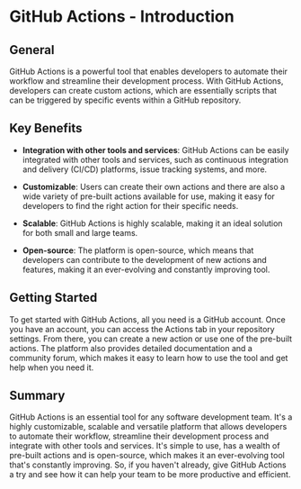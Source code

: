 # GitHub Actions - Introduction

## General

GitHub Actions is a powerful tool that enables developers to automate their workflow and streamline their development process. With GitHub Actions, developers can create custom actions, which are essentially scripts that can be triggered by specific events within a GitHub repository.

## Key Benefits

- **Integration with other tools and services**: GitHub Actions can be easily integrated with other tools and services, such as continuous integration and delivery (CI/CD) platforms, issue tracking systems, and more.

- **Customizable**: Users can create their own actions and there are also a wide variety of pre-built actions available for use, making it easy for developers to find the right action for their specific needs.

- **Scalable**: GitHub Actions is highly scalable, making it an ideal solution for both small and large teams.

- **Open-source**: The platform is open-source, which means that developers can contribute to the development of new actions and features, making it an ever-evolving and constantly improving tool.

## Getting Started

To get started with GitHub Actions, all you need is a GitHub account. Once you have an account, you can access the Actions tab in your repository settings. From there, you can create a new action or use one of the pre-built actions. The platform also provides detailed documentation and a community forum, which makes it easy to learn how to use the tool and get help when you need it.

## Summary

GitHub Actions is an essential tool for any software development team. It's a highly customizable, scalable and versatile platform that allows developers to automate their workflow, streamline their development process and integrate with other tools and services. It's simple to use, has a wealth of pre-built actions and is open-source, which makes it an ever-evolving tool that's constantly improving. So, if you haven't already, give GitHub Actions a try and see how it can help your team to be more productive and efficient.
